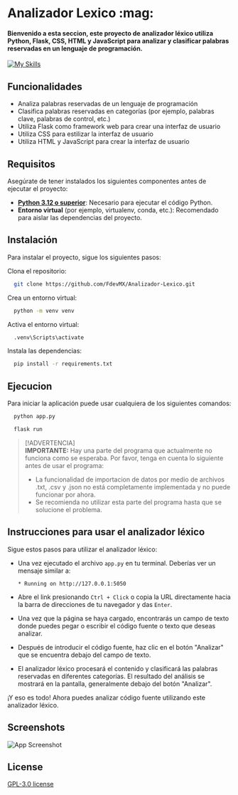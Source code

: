 
<h1 align="left"> Analizador Lexico :mag:</h1>
<h4 align="left">Bienvenido a esta seccion, este proyecto de analizador léxico utiliza Python, Flask, CSS, HTML y JavaScript para analizar y clasificar palabras reservadas en un lenguaje de programación.</h4>

[![My Skills](https://skillicons.dev/icons?i=py,flask,js,html,css,vercel)](https://skillicons.dev)


## Funcionalidades

- Analiza palabras reservadas de un lenguaje de programación
- Clasifica palabras reservadas en categorías (por ejemplo, palabras clave, palabras de control, etc.)
- Utiliza Flask como framework web para crear una interfaz de usuario
- Utiliza CSS para estilizar la interfaz de usuario
- Utiliza HTML y JavaScript para crear la interfaz de usuario
## Requisitos

Asegúrate de tener instalados los siguientes componentes antes de ejecutar el proyecto:

- **[Python 3.12 o superior](https://www.python.org/)**: Necesario para ejecutar el código Python.
- **Entorno virtual** (por ejemplo, virtualenv, conda, etc.): Recomendado para aislar las dependencias del proyecto.


## Instalación

Para instalar el proyecto, sigue los siguientes pasos:


Clona el repositorio:

```bash
  git clone https://github.com/FdevMX/Analizador-Lexico.git
```

Crea un entorno virtual:

```bash
  python -m venv venv
```

Activa el entorno virtual:

```bash
  .venv\Scripts\activate
```

Instala las dependencias:

```bash
  pip install -r requirements.txt
```

    
## Ejecucion

Para iniciar la aplicación puede usar cualquiera de los siguientes comandos:

```bash
  python app.py
```

```bash
  flask run
```

> [!ADVERTENCIA]  
> **IMPORTANTE:** Hay una parte del programa que actualmente no funciona como se esperaba. Por favor, tenga en cuenta lo siguiente antes de usar el programa:
> - La funcionalidad de importacion de datos por medio de archivos .txt, .csv y .json no está completamente implementada y no puede funcionar por ahora.
> - Se recomienda no utilizar esta parte del programa hasta que se solucione el problema.


## Instrucciones para usar el analizador léxico

Sigue estos pasos para utilizar el analizador léxico:

   - Una vez ejecutado el archivo `app.py` en tu terminal. Deberías ver un mensaje similar a:

     ```
     * Running on http://127.0.0.1:5050
     ```

   - Abre el link presionando `Ctrl + Click` o copia la URL directamente hacia la barra de direcciones de tu navegador y das `Enter`.

   - Una vez que la página se haya cargado, encontrarás un campo de texto donde puedes pegar o escribir el código fuente o texto que deseas analizar.

   - Después de introducir el código fuente, haz clic en el botón "Analizar" que se encuentra debajo del campo de texto.

   - El analizador léxico procesará el contenido y clasificará las palabras reservadas en diferentes categorías. El resultado del análisis se mostrará en la pantalla, generalmente debajo del botón "Analizar".

¡Y eso es todo! Ahora puedes analizar código fuente utilizando este analizador léxico.
## Screenshots

![App Screenshot](https://github.com/FdevMX/source/blob/54e6c5a83ff2505e66f5f1ec5f3836d0dbad1697/analizador_lexico/analizador_lexico_promt_init_layout.png)


## License

[GPL-3.0 license](https://choosealicense.com/licenses/gpl-3.0/)

